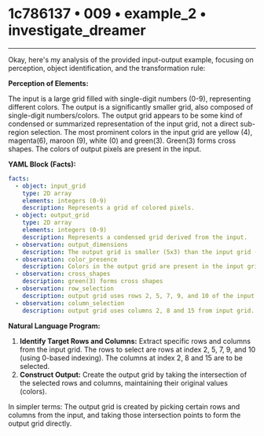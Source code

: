 # 1c786137 • 009 • example_2 • investigate_dreamer

---
Okay, here's my analysis of the provided input-output example, focusing on perception, object identification, and the transformation rule:

**Perception of Elements:**

The input is a large grid filled with single-digit numbers (0-9), representing different colors. The output is a significantly smaller grid, also composed of single-digit numbers/colors. The output grid appears to be some kind of condensed or summarized representation of the input grid, not a direct sub-region selection. The most prominent colors in the input grid are yellow (4), magenta(6), maroon (9), white (0) and green(3). Green(3) forms cross shapes. The colors of output pixels are present in the input.

**YAML Block (Facts):**



```yaml
facts:
  - object: input_grid
    type: 2D array
    elements: integers (0-9)
    description: Represents a grid of colored pixels.
  - object: output_grid
    type: 2D array
    elements: integers (0-9)
    description: Represents a condensed grid derived from the input.
  - observation: output_dimensions
    description: The output grid is smaller (5x3) than the input grid (13x17).
  - observation: color_presence
    description: Colors in the output grid are present in the input grid.
  - observation: cross_shapes
    description: green(3) forms cross shapes
  - observation: row_selection
    description: output grid uses rows 2, 5, 7, 9, and 10 of the input.
  - observation: column_selection
    description: output grid uses columns 2, 8 and 15 from input grid.
```



**Natural Language Program:**

1.  **Identify Target Rows and Columns:** Extract specific rows and columns from the input grid. The rows to select are rows at index 2, 5, 7, 9, and 10 (using 0-based indexing). The columns at index 2, 8 and 15 are to be selected.
2.  **Construct Output:** Create the output grid by taking the intersection of the selected rows and columns, maintaining their original values (colors).

In simpler terms: The output grid is created by picking certain rows and columns from the input, and taking those intersection points to form the output grid directly.

